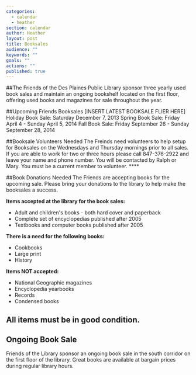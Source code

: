 ```yaml
---
categories: 
  - calendar
  - heather
section: calendar
author: Heather
layout: post
title: Booksales
audience: ""
keywords: ""
goals: ""
actions: ""
published: true
---
```




##The Friends of the Des Plaines Public Library sponsor three yearly used book sales and maintain an ongoing bookshelf located on the first floor, offering used books and magazines for sale throughout the year.  

##Upcoming Friends Booksales
[INSERT LATEST BOOKSALE FLIER HERE]
Holiday Book Sale:  Saturday December 7, 2013
Spring Book Sale:  Friday April 4 - Sunday April 5, 2014
Fall Book Sale:  Friday September 26 - Sunday September 28, 2014 

##Booksale Volunteers Needed
The Freinds need volunteers to help setup for Booksales on the Wednesdays and Thursday mornings prior to all sales. If you are able to work for two or three hours please call 847-376-2922 and leave your name and phone number. You will be contacted by Ralph or Mary. You must be a current member to volunteer. ****

##Book Donations Needed
The Friends are accepting books for the upcoming sale. Please bring your donations to the library to help make the booksales a success. 

**Items accepted at the library for the book sales:**
- Adult and children's books - both hard cover and paperback
- Complete set of encyclopedias published after 2005
- Textbooks and computer books published after 2005

**There is a need for the following books:**   
- Cookbooks
- Large print
- History

**Items NOT accepted:**
- National Geographic magazines
- Encyclopedia yearbooks
- Records
- Condensed books

## All items must be in good condition.  

## Ongoing Book Sale
Friends of the Library sponsor an ongoing book sale in the south corridor on the first floor of the library. Great books are available at bargain prices during regular library hours.
